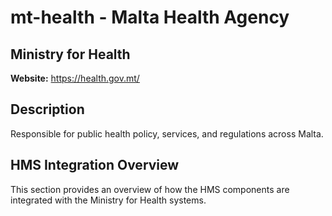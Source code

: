 # mt-health - Malta Health Agency

## Ministry for Health

**Website:** https://health.gov.mt/

## Description

Responsible for public health policy, services, and regulations across Malta.

## HMS Integration Overview

This section provides an overview of how the HMS components are integrated with the Ministry for Health systems.
